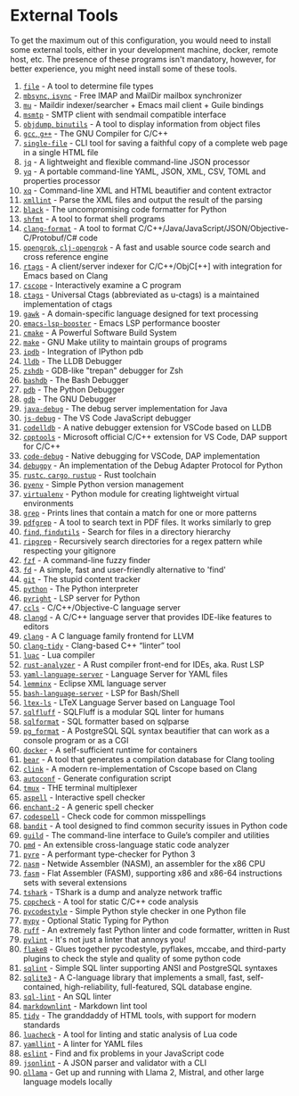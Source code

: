 # External Tools
To get the maximum out of this configuration, you would need to install some
external tools, either in your development machine, docker, remote host, etc.
The presence of these programs isn't mandatory, however, for better experience,
you might need install some of these tools.

1. [`file`](https://darwinsys.com/file) - A tool to determine file types
2. [`mbsync`, `isync`](https://isync.sourceforge.io) - Free IMAP and MailDir mailbox synchronizer
3. [`mu`](https://github.com/djcb/mu) - Maildir indexer/searcher + Emacs mail client + Guile bindings
4. [`msmtp`](https://github.com/marlam/msmtp) - SMTP client with sendmail compatible interface
5. [`objdump`, `binutils`](https://en.wikipedia.org/wiki/Objdump) - A tool to display information from object files
6. [`gcc`, `g++`](https://gcc.gnu.org) - The GNU Compiler for C/C++
7. [`single-file`](https://github.com/gildas-lormeau/single-file-cli) - CLI tool for saving a faithful copy of a complete web page in a single HTML file
8. [`jq`](https://github.com/jqlang/jq) - A lightweight and flexible command-line JSON processor
9. [`yq`](https://github.com/mikefarah/yq) - A portable command-line YAML, JSON, XML, CSV, TOML and properties processor
10. [`xq`](https://github.com/sibprogrammer/xq) - Command-line XML and HTML beautifier and content extractor
11. [`xmllint`](https://github.com/GNOME/libxml2) - Parse the XML files and output the result of the parsing
12. [`black`](https://github.com/psf/black) - The uncompromising code formatter for Python
13. [`shfmt`](https://github.com/mvdan/sh) - A tool to format shell programs
14. [`clang-format`](https://clang.llvm.org/docs/ClangFormat.html) - A tool to format C/C++/Java/JavaScript/JSON/Objective-C/Protobuf/C# code
15. [`opengrok`, `clj-opengrok`](https://github.com/youngker/clj-opengrok) - A fast and usable source code search and cross reference engine
16. [`rtags`](https://github.com/Andersbakken/rtags) - A client/server indexer for C/C++/ObjC[++] with integration for Emacs based on Clang
17. [`cscope`](https://cscope.sourceforge.net) - Interactively examine a C program
18. [`ctags`](https://github.com/universal-ctags/ctags) - Universal Ctags (abbreviated as u-ctags) is a maintained implementation of ctags
19. [`gawk`](https://www.gnu.org/software/gawk) - A domain-specific language designed for text processing
20. [`emacs-lsp-booster`](https://github.com/blahgeek/emacs-lsp-booster) - Emacs LSP performance booster
21. [`cmake`](https://github.com/Kitware/CMake) - A Powerful Software Build System
22. [`make`](https://www.gnu.org/software/make) - GNU Make utility to maintain groups of programs
23. [`ipdb`](https://github.com/gotcha/ipdb) - Integration of IPython pdb
24. [`lldb`](https://lldb.llvm.org) - The LLDB Debugger
25. [`zshdb`](https://github.com/rocky/zshdb) - GDB-like "trepan" debugger for Zsh
26. [`bashdb`](https://bashdb.sourceforge.net) - The Bash Debugger
27. [`pdb`](https://docs.python.org/3/library/pdb.html) - The Python Debugger
28. [`gdb`](https://www.sourceware.org/gdb) - The GNU Debugger
29. [`java-debug`](https://github.com/microsoft/java-debug) - The debug server implementation for Java
30. [`js-debug`](https://github.com/microsoft/vscode-js-debug) - The VS Code JavaScript debugger
31. [`codelldb`](https://github.com/vadimcn/codelldb) - A native debugger extension for VSCode based on LLDB
32. [`cpptools`](https://github.com/microsoft/vscode-cpptools) - Microsoft official C/C++ extension for VS Code, DAP support for C/C++
33. [`code-debug`](https://github.com/WebFreak001/code-debug) - Native debugging for VSCode, DAP implementation
34. [`debugpy`](https://github.com/microsoft/debugpy) - An implementation of the Debug Adapter Protocol for Python
35. [`rustc`, `cargo`, `rustup`](https://github.com/rust-lang/rust) - Rust toolchain
36. [`pyenv`](https://github.com/pyenv/pyenv) - Simple Python version management
37. [`virtualenv`](https://docs.python.org/3/library/venv.html) - Python module for creating lightweight virtual environments
38. [`grep`](https://www.gnu.org/software/grep/manual/grep.html) - Prints lines that contain a match for one or more patterns
39. [`pdfgrep`](https://gitlab.com/pdfgrep/pdfgrep) - A tool to search text in PDF files. It works similarly to grep
40. [`find`, `findutils`](https://www.gnu.org/software/findutils) - Search for files in a directory hierarchy
41. [`ripgrep`](https://github.com/BurntSushi/ripgrep) - Recursively search directories for a regex pattern while respecting your gitignore
42. [`fzf`](https://github.com/junegunn/fzf) - A command-line fuzzy finder
43. [`fd`](https://github.com/sharkdp/fd) - A simple, fast and user-friendly alternative to 'find'
44. [`git`](https://github.com/git/git) - The stupid content tracker
45. [`python`](https://python.org) - The Python interpreter
46. [`pyright`](https://github.com/microsoft/pyright) - LSP server for Python
47. [`ccls`](https://github.com/MaskRay/ccls) - C/C++/Objective-C language server
48. [`clangd`](https://clangd.llvm.org) - A C/C++ language server that provides IDE-like features to editors
49. [`clang`](https://clang.llvm.org) - A C language family frontend for LLVM
50. [`clang-tidy`](https://clang.llvm.org/extra/clang-tidy) - Clang-based C++ “linter” tool
51. [`luac`](https://www.lua.org) - Lua compiler
52. [`rust-analyzer`](https://github.com/rust-lang/rust-analyzer) - A Rust compiler front-end for IDEs, aka. Rust LSP
53. [`yaml-language-server`](https://github.com/redhat-developer/yaml-language-server) - Language Server for YAML files
54. [`lemminx`](https://github.com/eclipse/lemminx) - Eclipse XML language server
55. [`bash-language-server`](https://github.com/bash-lsp/bash-language-server) - LSP for Bash/Shell
56. [`ltex-ls`](https://github.com/valentjn/ltex-ls) - LTeX Language Server based on Language Tool
57. [`sqlfluff`](https://github.com/sqlfluff/sqlfluff) - SQLFluff is a modular SQL linter for humans
58. [`sqlformat`](https://github.com/andialbrecht/sqlparse) - SQL formatter based on sqlparse
59. [`pg_format`](https://github.com/darold/pgFormatter) - A PostgreSQL SQL syntax beautifier that can work as a console program or as a CGI
60. [`docker`](https://www.docker.com) - A self-sufficient runtime for containers
61. [`bear`](https://github.com/rizsotto/Bear) - A tool that generates a compilation database for Clang tooling
62. [`clink`](https://github.com/Smattr/clink) - A modern re-implementation of Cscope based on Clang
63. [`autoconf`](https://www.gnu.org/software/autoconf) - Generate configuration script
64. [`tmux`](https://github.com/tmux/tmux) - THE terminal multiplexer
65. [`aspell`](https://github.com/GNUAspell/aspell) - Interactive spell checker
66. [`enchant-2`](https://github.com/AbiWord/enchant) - A generic spell checker
67. [`codespell`](https://github.com/codespell-project/codespell) - Check code for common misspellings
68. [`bandit`](https://github.com/pycqa/bandit) - A tool designed to find common security issues in Python code
69. [`guild`](https://www.gnu.org/software/guile) - The command-line interface to Guile’s compiler and utilities
70. [`pmd`](https://github.com/pmd/pmd) - An extensible cross-language static code analyzer
71. [`pyre`](https://github.com/facebook/pyre-check) - A performant type-checker for Python 3
72. [`nasm`](https://github.com/netwide-assembler/nasm) - Netwide Assembler (NASM), an assembler for the x86 CPU
73. [`fasm`](https://flatassembler.net) - Flat Assembler (FASM), supporting x86 and x86-64 instructions sets with several extensions
74. [`tshark`](https://flatassembler.net) - TShark is a dump and analyze network traffic
75. [`cppcheck`](https://github.com/danmar/cppcheck) - A tool for static C/C++ code analysis
76. [`pycodestyle`](https://github.com/pycqa/pycodestyle) - Simple Python style checker in one Python file
77. [`mypy`](https://github.com/python/mypy) - Optional Static Typing for Python
78. [`ruff`](https://github.com/astral-sh/ruff) - An extremely fast Python linter and code formatter, written in Rust
79. [`pylint`](https://github.com/pylint-dev/pylint) - It's not just a linter that annoys you!
80. [`flake8`](https://github.com/pycqa/flake8) - Glues together pycodestyle, pyflakes, mccabe, and third-party plugins to check the style and quality of some python code
81. [`sqlint`](https://github.com/purcell/sqlint) - Simple SQL linter supporting ANSI and PostgreSQL syntaxes
82. [`sqlite3`](https://github.com/sqlite/sqlite) - A C-language library that implements a small, fast, self-contained, high-reliability, full-featured, SQL database engine.
83. [`sql-lint`](https://github.com/joereynolds/sql-lint) - An SQL linter
84. [`markdownlint`](https://github.com/markdownlint/markdownlint) - Markdown lint tool
85. [`tidy`](https://github.com/htacg/tidy-html5) - The granddaddy of HTML tools, with support for modern standards
86. [`luacheck`](https://github.com/mpeterv/luacheck) - A tool for linting and static analysis of Lua code
87. [`yamllint`](https://github.com/adrienverge/yamllint) - A linter for YAML files
88. [`eslint`](https://github.com/eslint/eslint) - Find and fix problems in your JavaScript code
89. [`jsonlint`](https://github.com/zaach/jsonlint) - A JSON parser and validator with a CLI
90. [`ollama`](https://github.com/ollama/ollama) - Get up and running with Llama 2, Mistral, and other large language models locally

